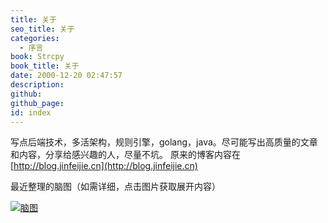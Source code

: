 ```yaml
---
title: 关于
seo_title: 关于
categories:
  - 序言
book: Strcpy
book_title: 关于
date: 2000-12-20 02:47:57
description:
github:
github_page:
id: index
---
```


写点后端技术，多活架构，规则引擎，golang，java。尽可能写出高质量的文章和内容，分享给感兴趣的人，尽量不坑。
原来的博客内容在[http://blog.jinfeijie.cn](http://blog.jinfeijie.cn)

最近整理的脑图（如需详细，点击图片获取展开内容）

[![脑图](https://static.jinfeijie.cn/2021/12/16/202112262242.png)](https://static.jinfeijie.cn//2021/12/26/211226.png)